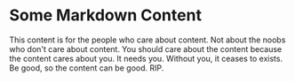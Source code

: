 # Some Markdown Content
This content is for the people who care about content. Not about the noobs who don't care about content. You should care about the content because the content cares about you. It needs you. Without you, it ceases to exists. Be good, so the content can be good. RIP.
